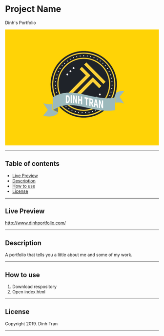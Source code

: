 # Project Name
Dinh's Portfolio

![Porfolio site image](./images/portfolio/personal-sight.png)

---


## Table of contents 
- [Live Preview](#live-preview)
- [Description](#description)
- [How to use](#how-to-use)
- [License](#license)

---

## Live Preview
http://www.dinhportfolio.com/

---
## Description
A portfolio that tells you a little about me and some of my work.

---

## How to use
1. Download respository
2. Open index.html

---

## License

Copyright 2019. Dinh Tran

---

